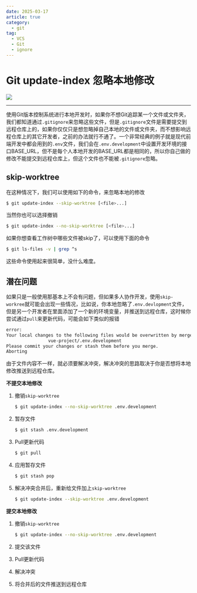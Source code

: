 ```yaml
---
date: 2025-03-17
article: true
category:
  - git
tag:
  - VCS
  - Git
  - ignore
---
```


# Git update-index 忽略本地修改

![](https://public-1308755698.cos.ap-chongqing.myqcloud.com//upload/202503171448906.png)
<!-- more -->
---

使用Git版本控制系统进行本地开发时，如果你不想Git追踪某一个文件或文件夹，我们都知道通过`.gitignore`来忽略这些文件，但是`.gitignore`文件是需要提交到远程仓库上的，如果你仅仅只是想忽略掉自己本地的文件或文件夹，而不想影响远程仓库上的其它开发者，之前的办法就行不通了。一个非常经典的例子就是现代前端开发中都会用到的`.env`文件，我们会在`.env.development`中设置开发环境的接口BASE_URL，但不是每个人本地开发的BASE_URL都是相同的，所以你自己做的修改不能提交到远程仓库上，但这个文件也不能被`.gitignore`忽略。



## skip-worktree

在这种情况下，我们可以使用如下的命令，来忽略本地的修改

```bash
$ git update-index --skip-worktree [<file>...]
```

当然你也可以选择撤销

```bash
$ git update-index --no-skip-worktree [<file>...]
```

如果你想查看工作树中哪些文件被skip了，可以使用下面的命令

```bash
$ git ls-files -v | grep ^s
```

这些命令使用起来很简单，没什么难度。



## 潜在问题

如果只是一般使用那基本上不会有问题，但如果多人协作开发，使用`skip-workree`就可能会出现一些情况，比如说，你本地忽略了`.env.devlopment`文件，但是另一个开发者在里面添加了一个新的环境变量，并推送到远程仓库，这时候你尝试通过`pull`来更新代码，可能会如下类似的报错

```bash
error:
Your local changes to the following files would be overwritten by merge:
                vue-project/.env.development
Please commit your changes or stash them before you merge.
Aborting
```

由于文件内容不一样，就必须要解决冲突，解决冲突的思路取决于你是否想将本地修改推送到远程仓库。

**不提交本地修改**

1. 撤销`skip-worktree`

   ```bash
   $ git update-index --no-skip-worktree .env.development
   ```

2. 暂存文件

   ```bash
   $ git stash .env.development
   ```

3. Pull更新代码

   ```bash
   $ git pull
   ```

4. 应用暂存文件

   ```bash
   $ git stash pop
   ```

5. 解决冲突合并后，重新给文件加上`skip-worktree`

   ```bash
   $ git update-index --skip-worktree .env.development
   ```



**提交本地修改**

1. 撤销`skip-worktree`

   ```bash
   $ git update-index --no-skip-worktree .env.development
   ```

2. 提交该文件

3. Pull更新代码

4. 解决冲突

5. 将合并后的文件推送到远程仓库
